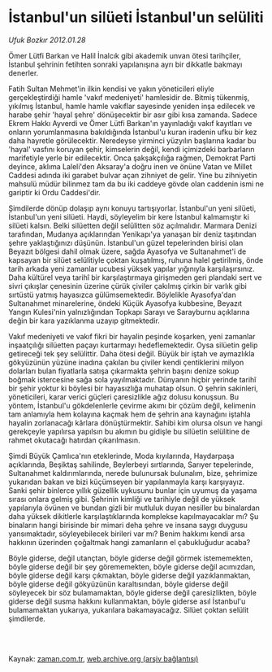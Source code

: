 # İstanbul'un silüeti İstanbul'un selüliti

*Ufuk Bozkır 2012.01.28*

<td class="columnist-detail">
<p>Ömer Lütfi Barkan ve Halil İnalcık gibi akademik unvan ötesi tarihçiler, İstanbul şehrinin fetihten sonraki yapılanışına ayrı bir dikkatle bakmayı denerler.</p>
<p>
<div id="haberMetinDiv">
<p> Fatih Sultan Mehmet'in ilkin kendisi ve yakın yöneticileri eliyle gerçekleştirdiği hamle 'vakıf medeniyeti' hamlesidir de. Bitmiş tükenmiş, yıkılmış İstanbul, hamle hamle vakıflar sayesinde yeniden inşa edilecek ve harabe şehir 'hayal şehre' dönüşecektir bir asır gibi kısa zamanda. Sadece Ekrem Hakkı Ayverdi ve Ömer Lütfi Barkan'ın yayınladığı vakıf kayıtları ve onların yorumlanmasına bakıldığında İstanbul'u kuran iradenin ufku bir kez daha hayretle görülecektir. Neredeyse yirminci yüzyılın başlarına kadar bu 'hayal' vasfını koruyan şehir, kimselerin değil, kendi içimizdeki barbarların marifetiyle yerle bir edilecektir. Onca şakşakçılığa rağmen, Demokrat Parti deyince, aklıma Laleli'den Aksaray'a doğru inen ve önüne Vatan ve Millet Caddesi adında iki garabet bulvar açan zihniyet de gelir. Yine bu zihniyetin mahsulü müdür bilinmez tam da bu iki caddeye gövde olan caddenin ismi ne gariptir ki Ordu Caddesi'dir.
<p>Şimdilerde dönüp dolaşıp aynı konuyu tartışıyorlar. İstanbul'un yeni silüeti, İstanbul'un yeni silüeti. Haydi, söyleyelim bir kere İstanbul kalmamıştır ki silüeti kalsın. Belki silüetten değil selülitten söz açılmalıdır. Marmara Denizi tarafından, Mudanya açıklarından Yenikapı'ya yanaşan bir deniz taşıtından şehre yaklaştığınızı düşünün. İstanbul'un güzel tepelerinden birisi olan Beyazıt bölgesi dahil olmak üzere, sağda Ayasofya ve Sultanahmet'i de kapsayan bir silüet selülitiyle çoktan kuşatılmış, ruhuna halel getirilmiş, önde tarih arkada yeni zamanlar ucubesi yüksek yapılar yığınıyla karşılaşırsınız. Daha kültürel veya tarihî bir karşılaştırmaya girişmeden geri plandaki sert ve sivri çıkışlar çenesinin üzerine çürük çiviler çakılmış çirkin bir varlık gibi sırtüstü yatmış hayasızca gülümsemektedir. Böylelikle Ayasofya'dan Sultanahmet minarelerine, öndeki Küçük Ayasofya kubbesine, Beyazıt Yangın Kulesi'nin yalnızlığından Topkapı Sarayı ve Sarayburnu açıklarına değin bir kara yazıklanma uzayıp gitmektedir.
<p>Vakıf medeniyeti ve vakıf fikri bir hayalin peşinde koşarken, yeni zamanlar inşaatçılığı silüetten paçayı kurtarmayı hedeflemektedir. Oysa silüetin gelip getireceği tek şey selülittir. Daha ötesi değil. Büyük bir iştah ve aymazlıkla gökyüzünün yüzüne inadına çakılan bu çiviler kendi çentiklerini milyon dolarları bulan fiyatlarla satışa çıkarmakta şehrin başını denize sokup boğmak istercesine sağa sola yayılmaktadır. Dünyanın hiçbir yerinde tarihî bir şehir yoktur ki böylesi bir hayasızlığa muhatap olsun. O şehrin sakinleri, yöneticileri, karar verici güçleri çaresizlikle ağız dolusu konuşsun. Bu yöntem, İstanbul'u gökdelenlerle çevirme akımı bir çözüm değil, kelimenin tam anlamıyla hem kolayına kaçmak hem de şehrin ana kaynağını iştahla hayalin zorlanacağı kârlara dönüştürmektir. Sahibi kim olursa olsun ve hangi gerekçeyle yapılırsa yapılsın bu akımın bu gidişle bu silüetin selülitine de rahmet okutacağı hatırdan çıkarılmasın.
<p>Şimdi Büyük Çamlıca'nın eteklerinde, Moda kıyılarında, Haydarpaşa açıklarında, Beşiktaş sahilinde, Beylerbeyi sırtlarında, Sarıyer tepelerinde, Sultanahmet kaldırımlarında, nerede bulunursak bulunalım, bize, şehrimize yukarıdan bakan ve bizi küçümseyen bir yapılanmayla karşı karşıyayız. Sanki şehir binlerce yıllık güzellik uykusunu bunlar için uyumuş da yaşama sırası onlara gelmiş gibi. Şehrinin kimliği ve tarihiyle değil de yüksek yapılarıyla övünen ve bundan gizli bir mutluluk duyan nesiller bu binalardan daha yüksek dikitlerle karşılaştıklarında komplekse kapılmayacaklar mı? Şu binaların hangi birisinde bir mimari deha şehre ve insana saygı duygusu yansımaktadır, söyleyebilecek birileri var mı? Benim hakkımı kendi arsa hakkının üzerinden çoğaltmak hangi zamanların el çabukluğudur acaba?
<p>Böyle giderse, değil utançtan, böyle giderse değil görmek istememekten, böyle giderse değil bir şey görememekten, böyle giderse değil acımızdan, böyle giderse değil karşı çıkmaktan, böyle giderse değil yazıklanmaktan, böyle giderse değil gökyüzünün karaltısından, böyle giderse değil söyleyecek bir söz bulamamaktan, böyle giderse değil çaresizlikten, böyle giderse değil susma hakkını kullanmaktan, böyle giderse asıl İstanbul'u bulamamaktan yukarıya, yukarılara bakamayacağız. Silüet çoktan selülit şimdilerde.</p></p></p></p></p></div>
</p>


<p><br>
		 </br></p></td>

Kaynak: [zaman.com.tr](http://zaman.com.tr/yazar.do?yazino=1236158), [web.archive.org (arşiv bağlantısı)](http://web.archive.org/web/20120218150239/http://www.zaman.com.tr:80/yazar.do?yazino=1236158)
